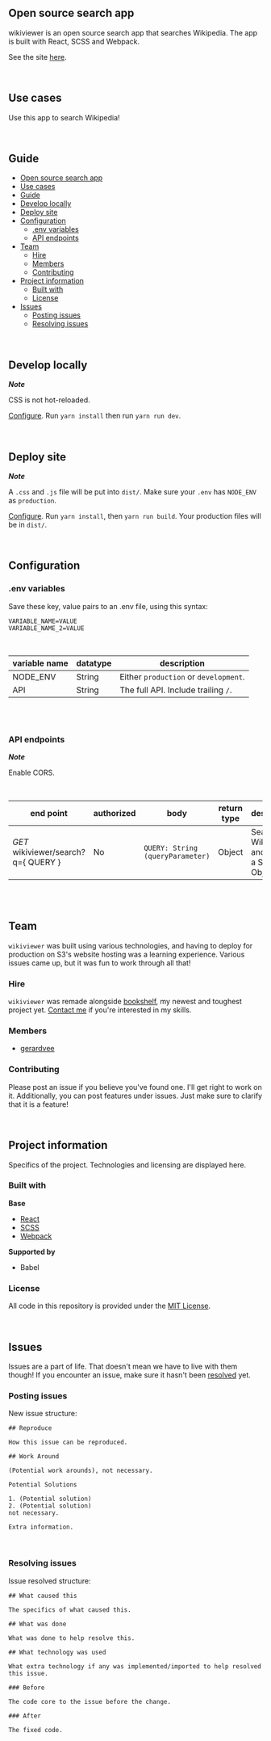 ## Open source search app

wikiviewer is an open source search app that searches Wikipedia. The app is built with React, SCSS and Webpack.

See the site [here](http://wiki-viewer.com).

<br>

## Use cases

Use this app to search Wikipedia!

<br>

## Guide
- [Open source search app](#open-source-search-app)
- [Use cases](#use-cases)
- [Guide](#guide)
- [Develop locally](#develop-locally)
- [Deploy site](#deploy-site)
- [Configuration](#configuration)
  - [.env variables](#env-variables)
  - [API endpoints](#api-endpoints)
- [Team](#team)
  - [Hire](#hire)
  - [Members](#members)
  - [Contributing](#contributing)
- [Project information](#project-information)
  - [Built with](#built-with)
  - [License](#license)
- [Issues](#issues)
  - [Posting issues](#posting-issues)
  - [Resolving issues](#resolving-issues)
  
<br>

## Develop locally

***Note***

CSS is not hot-reloaded.

[Configure](#configuration). Run `yarn install` then run `yarn run dev`.

<br>

## Deploy site

***Note***

A `.css` and `.js` file will be put into `dist/`. Make sure your `.env` has `NODE_ENV` as `production`.

[Configure](#configuration). Run `yarn install`, then `yarn run build`. Your production files will be in `dist/`.

<br>

## Configuration

### .env variables

Save these key, value pairs to an .env file, using this syntax:

```
VARIABLE_NAME=VALUE
VARIABLE_NAME_2=VALUE
```
<br>

| variable name  | datatype  | description |
|---|---|---|
| NODE_ENV  | String  | Either `production` or `development`. |
| API | String | The full API. Include trailing `/`. |

<br><br>

### API endpoints

***Note***

Enable CORS.

<br>

| end point  | authorized | body | return type  | description |
|---|---|---|---|---|
| *GET* wikiviewer/search?q={ QUERY }  | No | `QUERY: String (queryParameter)` | Object  | Search Wikipedia and return a Search Object. |

<br><br>

## Team

`wikiviewer` was built using various technologies, and having to deploy for production on S3's website hosting was a learning experience. Various issues came up, but it was fun to work through all that!


### Hire

`wikiviewer` was remade alongside [bookshelf](https://github.com/GerardVee/bookshelf), my newest and toughest project yet. [Contact me](https://gerardvee.com/contact) if you're interested in my skills.


### Members

- [gerardvee](https://github.com/GerardVee)


### Contributing

Please post an issue if you believe you've found one. I'll get right to work on it. Additionally, you can post features under issues. Just make sure to clarify that it is a feature!

<br>

## Project information

Specifics of the project. Technologies and licensing are displayed here.

### Built with

**Base**

- [React](https://github.com/facebook/react)
- [SCSS](https://github.com/sass/sass)
- [Webpack](https://github.com/webpack/webpack)

**Supported by**

- Babel

### License

All code in this repository is provided under the [MIT License](https://github.com/GerardVee/wikiviewer/blob/master/LICENSE).

<br>

## Issues

Issues are a part of life. That doesn't mean we have to live with them though! If you encounter an issue, make sure it hasn't been [resolved](https://github.com/GerardVee/wikiviewer/issues?utf8=%E2%9C%93&q=is%3Aresolved) yet.


### Posting issues

New issue structure:

```
## Reproduce

How this issue can be reproduced.

## Work Around

(Potential work arounds), not necessary.

Potential Solutions

1. (Potential solution)
2. (Potential solution)
not necessary.

Extra information.
```

<br>

### Resolving issues

Issue resolved structure:

```
## What caused this

The specifics of what caused this.

## What was done

What was done to help resolve this.

## What technology was used

What extra technology if any was implemented/imported to help resolved this issue.

### Before

The code core to the issue before the change.

### After

The fixed code.

```
